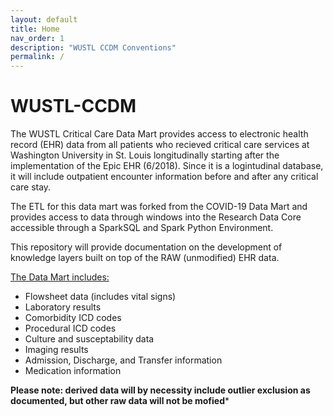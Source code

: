 ```yaml
---
layout: default
title: Home
nav_order: 1
description: "WUSTL CCDM Conventions"
permalink: /
---
```


# WUSTL-CCDM

The WUSTL Critical Care Data Mart provides access to electronic health record (EHR) data from all patients who recieved critical care services at Washington University in St. Louis longitudinally starting after the implementation of the Epic EHR (6/2018). Since it is a logintudinal database, it will  include outpatient encounter information before and after any critical care stay. 

The ETL for this data mart was forked from the COVID-19 Data Mart and provides access to data through windows into the Research Data Core accessible through a SparkSQL and Spark Python Environment. 

 This repository will provide documentation on the development of knowledge layers built on top of the RAW (unmodified) EHR data.  

<ins>The Data Mart includes:</ins>
 * Flowsheet data (includes vital signs)
 * Laboratory results
 * Comorbidity ICD codes
 * Procedural ICD codes
 * Culture and susceptability data
 * Imaging results
 * Admission, Discharge, and Transfer information
 * Medication information

 **Please note: derived data will by necessity include outlier exclusion as documented, but other raw data will not be mofied*** 
